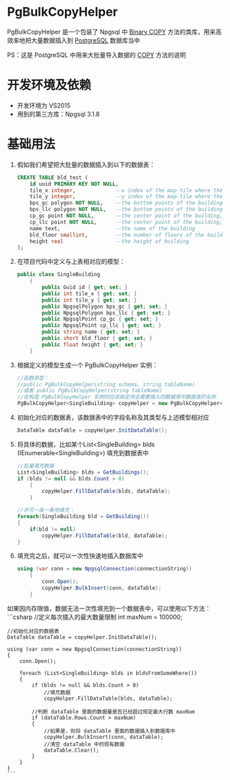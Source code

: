 # PgBulkCopyHelper

PgBulkCopyHelper 是一个包装了 Npgsql 中 [Binary COPY][1] 方法的类库，用来高效率地把大量数据插入到 [PostgreSQL][2] 数据库当中

PS：这是 PostgreSQL 中用来大批量导入数据的 [COPY][3] 方法的说明

[1]: http://www.npgsql.org/doc/copy.html
[2]: https://www.postgresql.org/
[3]: https://www.postgresql.org/docs/current/static/sql-copy.html

# 开发环境及依赖

* 开发环境为 VS2015
* 用到的第三方库：Npgsql 3.1.8

# 基础用法

1. 假如我们希望把大批量的数据插入到以下的数据表：

	```sql
	CREATE TABLE bld_test (
	    id uuid PRIMARY KEY NOT NULL,
	    tile_x integer,             --x index of the map tile where the building is located
	    tile_y integer,             --y index of the map tile where the building is located
	    bps_gc polygon NOT NULL,    --the bottom points of the building, geodetic coordinates
	    bps_llc polygon NOT NULL,   --the bottom points of the building, Latitude and longitude coordinates
	    cp_gc point NOT NULL,       --the center point of the building, geodetic coordinates
	    cp_llc point NOT NULL,      --the center point of the building, Latitude and longitude coordinates
	    name text,                  --the name of the building
	    bld_floor smallint,         --the number of floors of the building
	    height real                 --the height of building
	);
	```

2. 在项目代码中定义与上表相对应的模型：

	```csharp
	public class SingleBuilding
	    {
	        public Guid id { get; set; }
	        public int tile_x { get; set; }
	        public int tile_y { get; set; }
	        public NpgsqlPolygon bps_gc { get; set; }
	        public NpgsqlPolygon bps_llc { get; set; }
	        public NpgsqlPoint cp_gc { get; set; }
	        public NpgsqlPoint cp_llc { get; set; }
	        public string name { get; set; }
	        public short bld_floor { get; set; }
	        public float height { get; set; }
	    }
	```

3. 根据定义的模型生成一个 PgBulkCopyHelper 实例：

	```csharp
	//函数原型：
	//public PgBulkCopyHelper(string schema, string tableName)
	//或者 public PgBulkCopyHelper(string tableName)
	//在构造 PgBulkCopyHelper 实例时应该指定待会需要插入的数据库中数据表的名称
	PgBulkCopyHelper<SingleBuilding> copyHelper = new PgBulkCopyHelper<SingleBuilding>("public", "bld_test");
	```

4. 初始化对应的数据表，该数据表中的字段名称及其类型与上述模型相对应

	```csharp
	DataTable dataTable = copyHelper.InitDataTable();
	```

5. 将具体的数据，比如某个List\<SingleBuilding\> blds (IEnumerable\<SingleBuilding\>) 填充到数据表中

	```csharp
	//批量填充数据
	List<SingleBuilding> blds = GetBuildings();
	if (blds != null && blds.Count > 0)
	    {
	        copyHelper.FillDataTable(blds, dataTable);
	    }
	
	//亦可一条一条地填充：
	foreach(SingleBuilding bld = GetBuilding())
	{
	    if(bld != null)
	        copyHelper.FillDataTable(bld, dataTable);
	}
	```

6. 填充完之后，就可以一次性快速地插入数据库中

	```csharp
	using (var conn = new NpgsqlConnection(connectionString))
	    {
	        conn.Open();
	        copyHelper.BulkInsert(conn, dataTable);
	    }
	```

如果因内存限值，数据无法一次性填充到一个数据表中，可以使用以下方法：
	```csharp
	//定义每次插入的最大数量限制
	int maxNum = 100000;
	
	//初始化对应的数据表
	DataTable dataTable = copyHelper.InitDataTable();
	
	using (var conn = new NpgsqlConnection(connectionString))
	{
	    conn.Open();
	
	    foreach (List<SingleBuilding> blds in bldsFromSomeWhere())
	    {
	        if (blds != null && blds.Count > 0)
	            //填充数据
	            copyHelper.FillDataTable(blds, dataTable);
	
	        //判断 dataTable 里面的数据量是否已经超过规定最大行数 maxNum
	        if (dataTable.Rows.Count > maxNum)
	        {
	            //如果是，则将 dataTable 里面的数据插入到数据库中
	            copyHelper.BulkInsert(conn, dataTable);
	            //清空 dataTable 中的现有数据
	            dataTable.Clear();
	        }
	    }
	}
	```